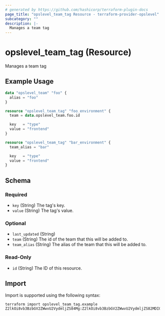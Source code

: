 ```yaml
---
# generated by https://github.com/hashicorp/terraform-plugin-docs
page_title: "opslevel_team_tag Resource - terraform-provider-opslevel"
subcategory: ""
description: |-
  Manages a team tag
---
```


# opslevel_team_tag (Resource)

Manages a team tag

## Example Usage

```terraform
data "opslevel_team" "foo" {
  alias = "foo"
}

resource "opslevel_team_tag" "foo_environment" {
  team = data.opslevel_team.foo.id

  key   = "type"
  value = "frontend"
}

resource "opslevel_team_tag" "bar_environment" {
  team_alias = "bar"

  key   = "type"
  value = "frontend"
}
```

<!-- schema generated by tfplugindocs -->
## Schema

### Required

- `key` (String) The tag's key.
- `value` (String) The tag's value.

### Optional

- `last_updated` (String)
- `team` (String) The id of the team that this will be added to.
- `team_alias` (String) The alias of the team that this will be added to.

### Read-Only

- `id` (String) The ID of this resource.

## Import

Import is supported using the following syntax:

```shell
terraform import opslevel_team_tag.example Z2lkOi8vb3BzbGV2ZWwvU2VydmljZS84Mg:Z2lkOi8vb3BzbGV2ZWwvU2VydmljZS82MDI0
```
